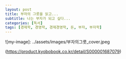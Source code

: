 ```yaml
---
layout: post
title: 부자의 그릇을 읽고...
subtitle: 나는 부자가 되고 싶다...
categories: [독서]
tags: [경제학, 경영학, 경제경영학, 돈, 부자, 부자학]
---
```



![my-image]: ../assets/images/부자의그릇_cover.jpeg


(https://product.kyobobook.co.kr/detail/S000001687079)
